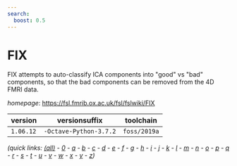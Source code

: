 ```yaml
---
search:
  boost: 0.5
---
```

# FIX

FIX attempts to auto-classify ICA components into "good" vs "bad" components, so that the bad components can be removed from the 4D FMRI data.

*homepage*: <https://fsl.fmrib.ox.ac.uk/fsl/fslwiki/FIX>

version | versionsuffix | toolchain
--------|---------------|----------
``1.06.12`` | ``-Octave-Python-3.7.2`` | ``foss/2019a``


*(quick links: [(all)](../index.md) - [0](../0/index.md) - [a](../a/index.md) - [b](../b/index.md) - [c](../c/index.md) - [d](../d/index.md) - [e](../e/index.md) - [f](../f/index.md) - [g](../g/index.md) - [h](../h/index.md) - [i](../i/index.md) - [j](../j/index.md) - [k](../k/index.md) - [l](../l/index.md) - [m](../m/index.md) - [n](../n/index.md) - [o](../o/index.md) - [p](../p/index.md) - [q](../q/index.md) - [r](../r/index.md) - [s](../s/index.md) - [t](../t/index.md) - [u](../u/index.md) - [v](../v/index.md) - [w](../w/index.md) - [x](../x/index.md) - [y](../y/index.md) - [z](../z/index.md))*

